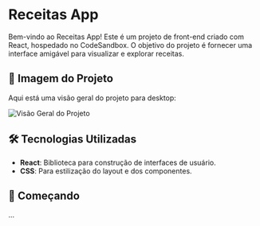 # Receitas App

Bem-vindo ao Receitas App! Este é um projeto de front-end criado com React, hospedado no CodeSandbox. O objetivo do projeto é fornecer uma interface amigável para visualizar e explorar receitas.

## 📸 Imagem do Projeto

Aqui está uma visão geral do projeto para desktop:

![Visão Geral do Projeto](/src/images/design.png)

## 🛠️ Tecnologias Utilizadas

- **React**: Biblioteca para construção de interfaces de usuário.
- **CSS**: Para estilização do layout e dos componentes.

## 🚀 Começando
 ...
